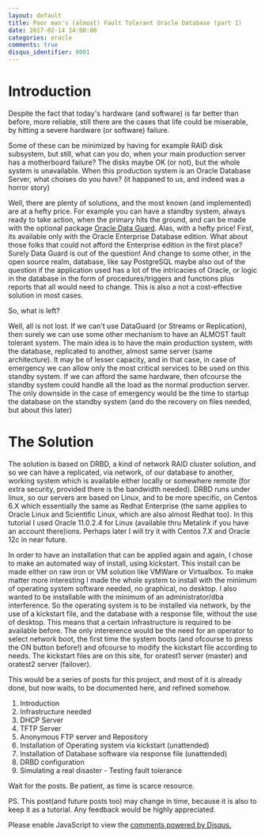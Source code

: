 ```yaml
---
layout: default
title: Poor man's (almost) Fault Tolerant Oracle Database (part 1)
date: 2017-02-14 14:00:00
categories: oracle
comments: true
disqus_identifier: 0001
---
```

# Introduction
Despite the fact that today's hardware (and software) is far better than before, more reliable, still there are the cases
that life could be miserable, by hitting a severe hardware (or software) failure.

Some of these can be minimized by having for example RAID disk subsystem, but still, what can you do, when your main production 
server has a motherboard failure? The disks maybe OK (or not), but the whole system is unavailable. When this production 
system is an Oracle Database Server, what choises do you have? (it happaned to us, and indeed was a horror story)

Well, there are plenty of solutions, and the most known (and implemented) are at a hefty price. For example you can have a standby
system, always ready to take action, when the primary hits the ground, and can be made with the optional package 
[Oracle Data Guard](https://en.wikipedia.org/wiki/Oracle_Data_Guard). Alas, with a hefty price! First, its available only
with the Oracle Enterprise Database edition. What about those folks that could not afford the Enterprise edition in the first
place? Surely Data Guard is out of the question! And change to some other, in the open source realm, database, like say PostgreSQL maybe also out of the question if the application used has a lot of the intricacies of Oracle, or logic in the database in the form of procedures/triggers and functions plus reports that all would need to change. This is also a not a cost-effective solution in most cases.

So, what is left?

Well, all is not lost. If we can't use DataGuard (or Streams or Replication), then surely we can use some other mechanism to have an ALMOST fault tolerant system. The main idea is to have the main production system, with the database, replicated to another, almost same server (same architecture). It may be of lesser capacity, and in that case, in case of emergency we can allow only the most critical services to be used on this standby system. If we can afford the same hardware, then ofcourse the standby system could handle all the load as the normal production server. The only downside in the case of emergency would be the time to startup the database on the standby system (and do the recovery on files needed, but about this later)

# The Solution

The solution is based on DRBD, a kind of network RAID cluster solution, and so we can have a replicated, via network, of our database to another, working system which is available either locally or somewhere remote (for extra security, provided there is the bandwidth needed). DRBD runs under linux, so our servers are based on Linux, and to be more specific, on Centos 6.X which essentially the same as Redhat Enterprise (the same applies to Oracle Linux and Scientific Linux, which are also almost Redhat too). In this tutorial I used Oracle 11.0.2.4 for Linux (available thru Metalink if you have an account there)ions. Perhaps later I will try it with Centos 7.X and Oracle 12c in near future.

In order to have an installation that can be applied again and again, I chose to make an automated way of install, using kickstart. This install can be made either on raw iron or VM solution like VMWare or Virtualbox. To make matter more interesting I made the whole system to install with the minimum of operating system software needed, no graphical, no desktop. I also wanted to be installable with the minimum of an administrator/dba interference. So the operating system is to be installed via network, by the use of a kickstart file, and the database with a response file, without the use of desktop. This means that a certain infrastructure is required to be available before. The only intererence would be the need for an operator to select network boot, the first time the system boots (and ofcourse to press the ON button before!) and ofcourse to modify the kickstart file according to needs. The kickstart files are on this site, for oratest1 server (master) and oratest2 server (failover). 

This would be a series of posts for this project, and most of it is already done, but now waits, to be documented here, and refined somehow.

  1. Introduction 
  2. Infrastructure needed
  3. DHCP Server
  4. TFTP Server
  5. Anonymous FTP server and Repository
  6. Installation of Operating system via kickstart (unattended)
  7. Installation of Database software via response file (unattended)
  8. DRBD configuration 
  9. Simulating a real disaster - Testing fault tolerance

Wait for the posts. Be patient, as time is scarce resource.

PS. This post(and future posts too) may change in time, because it is also to keep it as a tutorial. 
Any feedback would be highly appreciated. 


<div id="disqus_thread"></div>
<script>
  var disqus_config = function () {
    this.page.url = "{{ page.url | prepend: site.url }}";
    this.page.identifier = "{{ page.disqus_identifier }}"; 
  };
  (function() { // DON'T EDIT BELOW THIS LINE
    var d = document, s = d.createElement('script');
    s.src = '//savvaspavlidis.disqus.com/embed.js';
    s.setAttribute('data-timestamp', +new Date());
    (d.head || d.body).appendChild(s);
})();
</script>
<noscript>Please enable JavaScript to view the <a href="https://disqus.com/?ref_noscript">comments powered by Disqus.</a></noscript>
